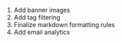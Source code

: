 1) Add banner images
2) Add tag filtering
3) Finalize markdown formatting rules
4) Add email analytics
